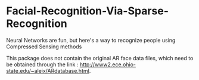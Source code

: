 # Facial-Recognition-Via-Sparse-Recognition
Neural Networks are fun, but here's a way to recognize people using Compressed Sensing methods

This package does not contain the original AR face data files, which need to be obtained through the link : http://www2.ece.ohio-state.edu/~aleix/ARdatabase.html.
